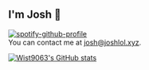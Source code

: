 ## I'm Josh 👋

[![spotify-github-profile](https://img.shields.io/endpoint?url=https://spotify-data.vercel.app/api/badge)](https://spotify-data.vercel.app/api/badge?redirect=true)<br>
You can contact me at [josh@joshlol.xyz](mailto:josh@joshlol.xyz).

 [![Wist9063's GitHub stats](https://github-readme-stats.vercel.app/api?username=Wist9063)](https://github.com/anuraghazra/github-readme-stats)
